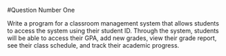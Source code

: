 #Question Number One

Write a program for a classroom management system that allows students to access the system using their student ID. Through the system, students will be able to access their GPA, add new grades, view their grade report, see their class schedule, and track their academic progress.
